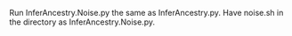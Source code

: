 Run InferAncestry.Noise.py the same as InferAncestry.py.
Have noise.sh in the directory as InferAncestry.Noise.py.
